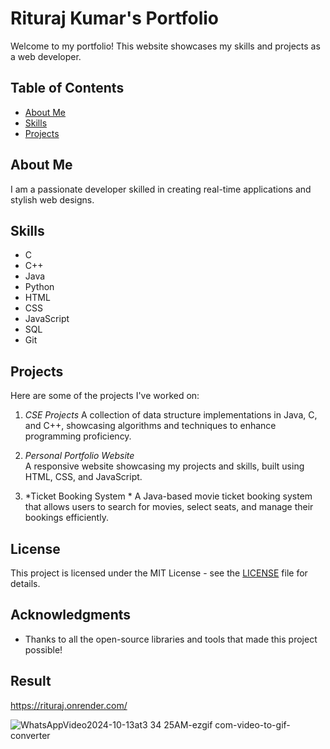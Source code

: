 # Rituraj Kumar's Portfolio

Welcome to my portfolio! This website showcases my skills and projects as a web developer.

## Table of Contents

- [About Me](#about-me)
- [Skills](#skills)
- [Projects](#projects)

## About Me

I am a passionate developer skilled in creating real-time applications and stylish web designs.

## Skills

- C
- C++
- Java
- Python
- HTML
- CSS
- JavaScript
- SQL
- Git

## Projects

Here are some of the projects I've worked on:

1. *CSE Projects*
 A collection of data structure implementations in Java, C, and C++, showcasing algorithms and techniques to enhance programming proficiency.

2. *Personal Portfolio Website*  
   A responsive website showcasing my projects and skills, built using HTML, CSS, and JavaScript.

3. *Ticket Booking System *
   A Java-based movie ticket booking system that allows users to search for movies, select seats, and manage their bookings efficiently.

## License

This project is licensed under the MIT License - see the [LICENSE](LICENSE) file for details.

## Acknowledgments

- Thanks to all the open-source libraries and tools that made this project possible!
  
## Result 
https://rituraj.onrender.com/

![WhatsAppVideo2024-10-13at3 34 25AM-ezgif com-video-to-gif-converter](https://github.com/user-attachments/assets/b330156e-2b11-4819-a5d3-d979195f26f9)





